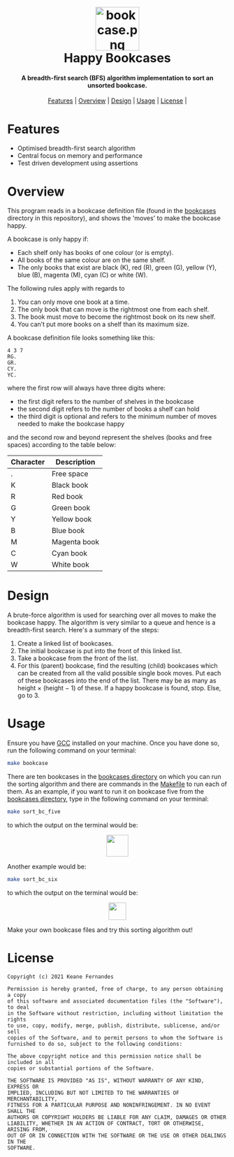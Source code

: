 <h1 align="center">
  <br>
    <img src=./docs/bookcase.png alt="bookcase.png" width="100"></a>
  <br>
    Happy Bookcases
  <br>
</h1>

<h4 align="center">A breadth-first search (BFS) algorithm implementation to sort an unsorted bookcase.</h4>

<p align="center">
  <a href="#Features">Features</a> |
  <a href="#Overview">Overview</a> |
  <a href="#Design">Design</a>     |
  <a href="#Usage">Usage</a>       |
  <a href="#License">License</a>   |
</p>

# Features
- Optimised breadth-first search algorithm
- Central focus on memory and performance
- Test driven development using assertions

# Overview
This program reads in a bookcase definition file (found in the [bookcases](bookcases) directory in this repository), and shows the 'moves' to make the bookcase happy.

A bookcase is only happy if:
- Each shelf only has books of one colour (or is empty).
- All books of the same colour are on the same shelf.
- The only books that exist are black (K), red (R), green (G), yellow (Y), blue (B), magenta (M), cyan (C) or white (W).

The following rules apply with regards to 
1. You can only move one book at a time.
2. The only book that can move is the rightmost one from each shelf. 
3. The book must move to become the rightmost book on its new shelf. 
4. You can’t put more books on a shelf than its maximum size.

A bookcase definition file looks something like this:

```bc
4 3 7
RG.
GR.
CY.
YC.
```

where the first row will always have three digits where: 
- the first digit refers to the number of shelves in the bookcase
- the second digit refers to the number of books a shelf can hold
- the third digit is optional and refers to the minimum number of moves needed to make the bookcase happy 

and the second row and beyond represent the shelves (books and free spaces) according to the table below:

| Character   | Description      |
| ----------- | ---------------- |
| .           | Free space       |
| K           | Black book       |
| R           | Red book         |
| G           | Green book       |
| Y           | Yellow book      |
| B           | Blue book        |
| M           | Magenta book     |
| C           | Cyan book        |
| W           | White book       |

# Design
A brute-force algorithm is used for searching over all moves to make the bookcase happy. The algorithm is very similar to a queue and hence is a breadth-first search. Here's a summary of the steps:
1. Create a linked list of bookcases.
2. The initial bookcase is put into the front of this linked list.
3. Take a bookcase from the front of the list.
4. For this (parent) bookcase, find the resulting (child) bookcases which can be created from all the valid possible single book moves. Put each of these bookcases into the end of the list. There may be as many as height × (height − 1) of these. If a happy bookcase is found, stop. Else, go to 3.

# Usage
Ensure you have [GCC](https://gcc.gnu.org) installed on your machine. Once you have done so, run the following command on your terminal:

```bash
make bookcase
```

There are ten bookcases in the [bookcases directory](bookcases) on which you can run the sorting algorithm and there are commands in the [Makefile](Makefile) to run each of them. As an example, if you want to run it on bookcase five from the [bookcases directory](bookcases), type in the following command on your terminal:

```bash
make sort_bc_five
```
to which the output on the terminal would be:

<p align="center">
  <img width=50 src="docs/bc_five.jpg">
</p>

Another example would be:

```bash
make sort_bc_six
```
to which the output on the terminal would be:

<p align="center">
  <img width=40 src="docs/bc_six.png">
</p>

Make your own bookcase files and try this sorting algorithm out!

# License

```
Copyright (c) 2021 Keane Fernandes

Permission is hereby granted, free of charge, to any person obtaining a copy
of this software and associated documentation files (the "Software"), to deal
in the Software without restriction, including without limitation the rights
to use, copy, modify, merge, publish, distribute, sublicense, and/or sell
copies of the Software, and to permit persons to whom the Software is
furnished to do so, subject to the following conditions:

The above copyright notice and this permission notice shall be included in all
copies or substantial portions of the Software.

THE SOFTWARE IS PROVIDED "AS IS", WITHOUT WARRANTY OF ANY KIND, EXPRESS OR
IMPLIED, INCLUDING BUT NOT LIMITED TO THE WARRANTIES OF MERCHANTABILITY,
FITNESS FOR A PARTICULAR PURPOSE AND NONINFRINGEMENT. IN NO EVENT SHALL THE
AUTHORS OR COPYRIGHT HOLDERS BE LIABLE FOR ANY CLAIM, DAMAGES OR OTHER
LIABILITY, WHETHER IN AN ACTION OF CONTRACT, TORT OR OTHERWISE, ARISING FROM,
OUT OF OR IN CONNECTION WITH THE SOFTWARE OR THE USE OR OTHER DEALINGS IN THE
SOFTWARE.
```

